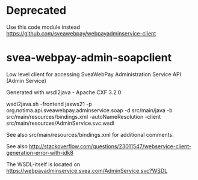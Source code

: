 # Deprecated
Use this code module instead
https://github.com/sveawebpay/webpayadminservice-client

# svea-webpay-admin-soapclient
Low level client for accessing SveaWebPay Administration Service API (Admin Service)

Generated with wsdl2java - Apache CXF 3.2.0

wsdl2java.sh -frontend jaxws21 -p org.notima.api.sveawebpay.adminservice.soap -d src/main/java -b src/main/resources/bindings.xml -autoNameResolution -client src/main/resources/AdminService.svc.wsdl

See also src/main/resources/bindings.xml for additional comments.

See also http://stackoverflow.com/questions/23011547/webservice-client-generation-error-with-jdk8

The WSDL-itself is located on https://webpayadminservice.svea.com/AdminService.svc?WSDL
